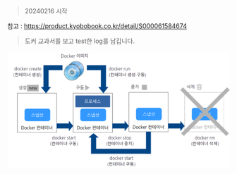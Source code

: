 > 20240216 시작

참고 : https://product.kyobobook.co.kr/detail/S000061584674

> 도커 교과서를 보고 test한 log를 남깁니다.

![alt text](img_docker_lifeCycle.png)
